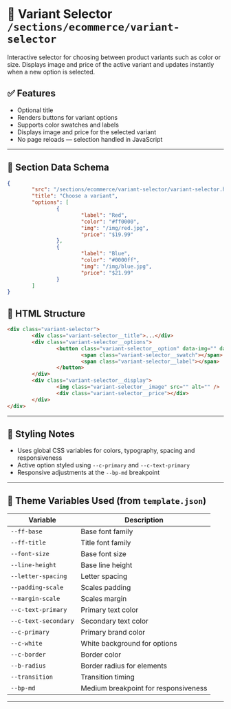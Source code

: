 # 📂 Variant Selector `/sections/ecommerce/variant-selector`

Interactive selector for choosing between product variants such as color or size.
Displays image and price of the active variant and updates instantly when a new
option is selected.

## ✅ Features

-   Optional title
-   Renders buttons for variant options
-   Supports color swatches and labels
-   Displays image and price for the selected variant
-   No page reloads — selection handled in JavaScript

---

## 🧾 Section Data Schema

```json
{
        "src": "/sections/ecommerce/variant-selector/variant-selector.html",
        "title": "Choose a variant",
        "options": [
                {
                        "label": "Red",
                        "color": "#ff0000",
                        "img": "/img/red.jpg",
                        "price": "$19.99"
                },
                {
                        "label": "Blue",
                        "color": "#0000ff",
                        "img": "/img/blue.jpg",
                        "price": "$21.99"
                }
        ]
}
```

## 🧱 HTML Structure

```html
<div class="variant-selector">
        <div class="variant-selector__title">...</div>
        <div class="variant-selector__options">
                <button class="variant-selector__option" data-img="" data-price="">
                        <span class="variant-selector__swatch"></span>
                        <span class="variant-selector__label"></span>
                </button>
        </div>
        <div class="variant-selector__display">
                <img class="variant-selector__image" src="" alt="" />
                <div class="variant-selector__price"></div>
        </div>
</div>
```

---

## 🎨 Styling Notes

-   Uses global CSS variables for colors, typography, spacing and responsiveness
-   Active option styled using `--c-primary` and `--c-text-primary`
-   Responsive adjustments at the `--bp-md` breakpoint

---

## 🧩 Theme Variables Used (from `template.json`)

| Variable                  | Description                         |
| ------------------------- | ----------------------------------- |
| `--ff-base`               | Base font family                    |
| `--ff-title`              | Title font family                   |
| `--font-size`             | Base font size                      |
| `--line-height`           | Base line height                    |
| `--letter-spacing`        | Letter spacing                      |
| `--padding-scale`         | Scales padding                      |
| `--margin-scale`          | Scales margin                       |
| `--c-text-primary`        | Primary text color                  |
| `--c-text-secondary`      | Secondary text color                |
| `--c-primary`             | Primary brand color                 |
| `--c-white`               | White background for options        |
| `--c-border`              | Border color                        |
| `--b-radius`              | Border radius for elements          |
| `--transition`            | Transition timing                   |
| `--bp-md`                 | Medium breakpoint for responsiveness |

---

